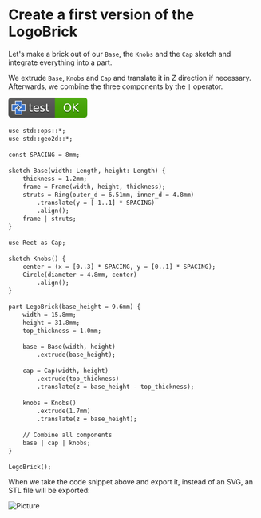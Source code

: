 # Create a first version of the LogoBrick

Let's make a brick out of our `Base`, the `Knobs` and the `Cap` sketch and integrate everything into a part.

We extrude `Base`, `Knobs` and `Cap` and translate it in Z direction if necessary.
Afterwards, we combine the three components by the `|` operator.

[![test](.test/first_version.svg)](.test/first_version.log)

```µcad,first_version
use std::ops::*;
use std::geo2d::*;

const SPACING = 8mm;

sketch Base(width: Length, height: Length) {
    thickness = 1.2mm;
    frame = Frame(width, height, thickness);
    struts = Ring(outer_d = 6.51mm, inner_d = 4.8mm)
        .translate(y = [-1..1] * SPACING)
        .align();
    frame | struts;
}

use Rect as Cap;

sketch Knobs() {
    center = (x = [0..3] * SPACING, y = [0..1] * SPACING);
    Circle(diameter = 4.8mm, center)
        .align();
}

part LegoBrick(base_height = 9.6mm) {
    width = 15.8mm;
    height = 31.8mm;
    top_thickness = 1.0mm;

    base = Base(width, height)
        .extrude(base_height);

    cap = Cap(width, height)
        .extrude(top_thickness)
        .translate(z = base_height - top_thickness);

    knobs = Knobs()
        .extrude(1.7mm)
        .translate(z = base_height);

    // Combine all components
    base | cap | knobs;
}

LegoBrick();
```

When we take the code snippet above and export it, instead of an SVG, an STL file will be exported:

![Picture](.test/first_version-out.svg)
